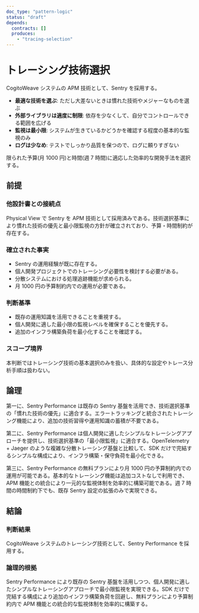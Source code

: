 ```yaml
---
doc_type: "pattern-logic"
status: "draft"
depends:
  contracts: []
  produces:
    - "tracing-selection"
---
```


# トレーシング技術選択

<!-- PREMISE_BEGIN: apm-selection -->

CogitoWeave システムの APM 技術として、Sentry を採用する。

<!-- PREMISE_END: apm-selection -->

<!-- PREMISE_BEGIN: technology-selection-criteria -->

- **最適な技術を選ぶ**: ただし大差ないときは慣れた技術やメジャーなものを選ぶ
- **外部ライブラリは適度に制限**: 依存を少なくして、自分でコントロールできる範囲を広げる
- **監視は最小限**: システムが生きているかどうかを確認する程度の基本的な監視のみ
- **ログは少なめ**: テストでしっかり品質を保つので、ログに頼りすぎない

<!-- PREMISE_END: technology-selection-criteria -->

<!-- PREMISE_BEGIN: budget-time-constraints -->

限られた予算(月 1000 円)と時間(週 7 時間)に適応した効率的な開発手法を選択する。

<!-- PREMISE_END: budget-time-constraints -->

## 前提

### 他設計書との接続点

Physical View で Sentry を APM 技術として採用済みである。技術選択基準により慣れた技術の優先と最小限監視の方針が確立されており、予算・時間制約が存在する。

### 確立された事実

- Sentry の運用経験が既に存在する。
- 個人開発プロジェクトでのトレーシング必要性を検討する必要がある。
- 分散システムにおける処理追跡機能が求められる。
- 月 1000 円の予算制約内での運用が必要である。

### 判断基準

- 既存の運用知識を活用できることを重視する。
- 個人開発に適した最小限の監視レベルを確保することを優先する。
- 追加のインフラ構築負荷を最小化することを確認する。

### スコープ境界

本判断ではトレーシング技術の基本選択のみを扱い、具体的な設定やトレース分析手順は扱わない。

## 論理

第一に、Sentry Performance は既存の Sentry 基盤を活用でき、技術選択基準の「慣れた技術の優先」に適合する。エラートラッキングと統合されたトレーシング機能により、追加の技術習得や運用知識の蓄積が不要である。

第二に、Sentry Performance は個人開発に適したシンプルなトレーシングアプローチを提供し、技術選択基準の「最小限監視」に適合する。OpenTelemetry + Jaeger のような複雑な分散トレーシング基盤と比較して、SDK だけで完結するシンプルな構成により、インフラ構築・保守負荷を最小化できる。

第三に、Sentry Performance の無料プランにより月 1000 円の予算制約内での運用が可能である。基本的なトレーシング機能は追加コストなしで利用でき、APM 機能との統合により一元的な監視体制を効率的に構築可能である。週 7 時間の時間制約下でも、既存 Sentry 設定の拡張のみで実現できる。

## 結論

### 判断結果

<!-- GLOBAL_CONCLUSION_BEGIN: tracing-selection -->

CogitoWeave システムのトレーシング技術として、Sentry Performance を採用する。

<!-- GLOBAL_CONCLUSION_END: tracing-selection -->

### 論理的根拠

Sentry Performance により既存の Sentry 基盤を活用しつつ、個人開発に適したシンプルなトレーシングアプローチで最小限監視を実現できる。SDK だけで完結する構成により追加のインフラ構築負荷を回避し、無料プランにより予算制約内で APM 機能との統合的な監視体制を効率的に構築する。
